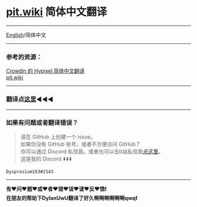# [pit.wiki](https://pit.wiki/) 简体中文翻译

---

 [English](https://github.com/Dysprosium163/pitwiki_CS_translation#pitwiki-chinese-simplified-translation)/简体中文

---

### 参考的资源：
 [Crowdin 的 Hypixel 简体中文翻译](https://crowdin.com/project/hypixel/zh-CN)  
 [pit.wiki](https://pit.wiki/)

---

### 翻译点[这里](https://github.com/Dysprosium163/pitwiki_CS_translation/tree/main/CS_Translation):arrow_backward::arrow_backward::arrow_backward:  

---

### 如果有问题或者翻译错误？
>请在 GitHub 上创建一个 issue。  
> 如果你没有 GitHub 账号，或者不方便访问 GitHub？  
> 你可以通过 Discord 私信我。或者也可以去b站私信我[点这里](https://space.bilibili.com/693470532)。  
> 这是我的 Discord :arrow_down::arrow_down::arrow_down:  

    Dysprosium163#2143

---

**有:heart:问:heart:题:heart:或:heart:者:heart:错:heart:误:heart:请:heart:反:heart:馈:heavy_exclamation_mark:**    
**在朋友的帮助下DylanUwU翻译了好久啊啊啊啊啊啊qwq:heavy_exclamation_mark:**  